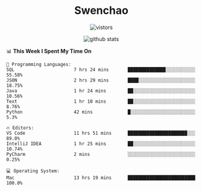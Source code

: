 <h1 align="center">Swenchao</h3>

<p align="center">
  <img src="https://visitor-badge.glitch.me/badge?page_id=Swenchao" alt="vistors" />
</p>

<p align="center">
  <img src="https://github-readme-stats.vercel.app/api?username=Swenchao&count_private=true&show_icons=true&theme=vue-dark&hide_title=true" alt="github stats" />
</p>

<!--START_SECTION:waka-->
📊 **This Week I Spent My Time On** 

```text
💬 Programming Languages: 
SQL                      7 hrs 24 mins       ██████████████░░░░░░░░░░░   55.58% 
JSON                     2 hrs 29 mins       ████░░░░░░░░░░░░░░░░░░░░░   18.75% 
Java                     1 hr 24 mins        ██░░░░░░░░░░░░░░░░░░░░░░░   10.56% 
Text                     1 hr 10 mins        ██░░░░░░░░░░░░░░░░░░░░░░░   8.76% 
Python                   42 mins             █░░░░░░░░░░░░░░░░░░░░░░░░   5.3%

🔥 Editors: 
VS Code                  11 hrs 51 mins      ██████████████████████░░░   89.0% 
IntelliJ IDEA            1 hr 25 mins        ██░░░░░░░░░░░░░░░░░░░░░░░   10.74% 
PyCharm                  2 mins              ░░░░░░░░░░░░░░░░░░░░░░░░░   0.25%

💻 Operating System: 
Mac                      13 hrs 19 mins      █████████████████████████   100.0%

```


<!--END_SECTION:waka-->
